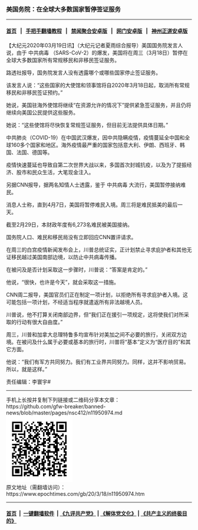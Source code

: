 ### 美国务院：在全球大多数国家暂停签证服务
------------------------

#### [首页](https://github.com/gfw-breaker/banned-news/blob/master/README.md) &nbsp;&nbsp;|&nbsp;&nbsp; [手把手翻墙教程](https://github.com/gfw-breaker/guides/wiki) &nbsp;&nbsp;|&nbsp;&nbsp; [禁闻聚合安卓版](https://github.com/gfw-breaker/bn-android) &nbsp;&nbsp;|&nbsp;&nbsp; [网门安卓版](https://github.com/oGate2/oGate) &nbsp;&nbsp;|&nbsp;&nbsp; [神州正道安卓版](https://github.com/SzzdOgate/update) 



<div><p>
 【大纪元2020年03月19日讯】（大纪元记者夏雨综合报导）美国国务院发言人说，由于
 <ok href="https://www.epochtimes.com/gb/tag/%E4%B8%AD%E5%85%B1%E7%97%85%E6%AF%92.html">
  中共病毒
 </ok>
 （SARS-CoV-2）的爆发，美国将在周三（3月18日）暂停在全球大多数国家所有常规移民和非移民签证服务。
</p>
<p>
 路透社报导，国务院发言人没有透露哪个或哪些国家停止签证服务。
</p>
<p>
 该发言人说：“这些国家的大使馆和领事馆将自2020年3月18日起，取消所有常规移民和非移民签证预约。”
</p>
<p>
 她说，美国驻海外使馆将继续“在资源允许的情况下”提供紧急签证服务，并且仍将继续向美国公民提供这些服务。
</p>
<p>
 她说：“这些使馆将尽快恢复常规签证服务，但目前无法提供具体日期。”
</p>
<p>
 中共肺炎（COVID-19）在中国武汉爆发，因中共隐瞒疫情，疫情蔓延全中国和全球160多个国家和地区。海外疫情最严重的国家包括意大利、伊朗、西班牙、韩国、法国、德国等。
</p>
<p>
 疫情快速蔓延也导致自第二次世界大战以来，多国首次封城抗疫，以及为了提振经济、股市和民众生活，大笔现金注入。
</p>
<p>
 另据CNN报导，据两名知情人士透露，鉴于
 <ok href="https://www.epochtimes.com/gb/tag/%E4%B8%AD%E5%85%B1%E7%97%85%E6%AF%92.html">
  中共病毒
 </ok>
 大流行，美国暂停接纳难民。
</p>
<p>
 消息人士称，直到4月7日，美国将暂停难民入境。周三将是难民抵美的最后一天。
</p>
<p>
 截至2月29日，本财政年度有6,273名难民被美国接纳。
</p>
<p>
 国务院人口、难民和移民局没有立即回应CNN置评请求。
</p>
<p>
 在周三的白宫疫情新闻发布会上，川普总统证实，正计划禁止寻求庇护者和其他无证移民越过美国南部边境，以防止中共病毒传播。
</p>
<p>
 在被问及是否计划采取这一步骤时，川普说：“答案是肯定的。”
</p>
<p>
 他说，“很快，也许是今天”，就会采取这一措施。
</p>
<p>
 CNN周二报导，美国官员们正在制定一项计划，以拒绝所有寻求庇护者入境。这可能包括一项计划，不经适当程序就遣返所有非法越境人员。
</p>
<p>
 川普说，他不打算关闭南部边界，但“我们正在援引一项规定，这将使我们对所采取的行动有很大自由度。”
</p>
<p>
 周三，川普和加拿大总理特鲁多均宣布针对美加之间不必要的旅行，关闭双方边境。在被问及什么属于必要或基本的旅行时，川普将“基本”定义为“医疗目的”和其它方面。
</p>
<p>
 他说：“我们有军方共同努力。我们有工业界共同努力。同样，这并不影响贸易。所以，就是这样。”
</p>
<p>
 责任编辑：李寰宇#
</p>
</div>
<hr/>
手机上长按并复制下列链接或二维码分享本文章：<br/>
https://github.com/gfw-breaker/banned-news/blob/master/pages/nsc412/n11950974.md <br/>
<a href='https://github.com/gfw-breaker/banned-news/blob/master/pages/nsc412/n11950974.md'><img src='https://github.com/gfw-breaker/banned-news/blob/master/pages/nsc412/n11950974.md.png'/></a> <br/>
原文地址（需翻墙访问）：https://www.epochtimes.com/gb/20/3/18/n11950974.htm


------------------------
#### [首页](https://github.com/gfw-breaker/banned-news/blob/master/README.md) &nbsp;|&nbsp; [一键翻墙软件](https://github.com/gfw-breaker/nogfw/blob/master/README.md) &nbsp;| [《九评共产党》](https://github.com/gfw-breaker/9ping.md/blob/master/README.md#九评之一评共产党是什么) | [《解体党文化》](https://github.com/gfw-breaker/jtdwh.md/blob/master/README.md) | [《共产主义的终极目的》](https://github.com/gfw-breaker/gczydzjmd.md/blob/master/README.md)


<img src='http://gfw-breaker.win/banned-news/pages/nsc412/n11950974.md' width='0px' height='0px'/>